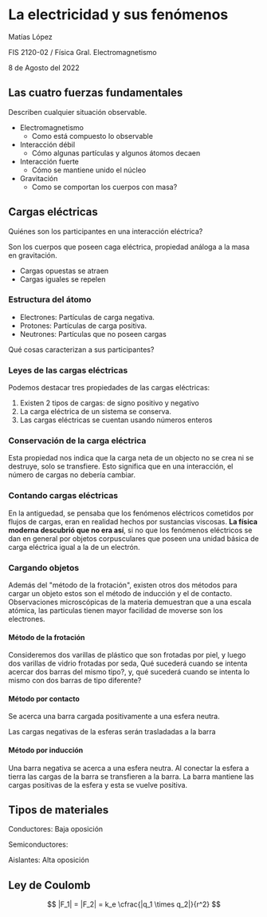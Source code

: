 # La electricidad y sus fenómenos

Matías López

FIS 2120-02 / Física Gral. Electromagnetismo

8 de Agosto del 2022

## Las cuatro fuerzas fundamentales

Describen cualquier situación observable.

* Electromagnetismo
  * Como está compuesto lo observable
* Interacción débil
  * Cómo algunas partículas y algunos átomos decaen
* Interacción fuerte
  * Cómo se mantiene unido el núcleo
* Gravitación
  * Como se comportan los cuerpos con masa?

## Cargas eléctricas

Quiénes son los participantes en una interacción eléctrica?

Son los cuerpos que poseen caga eléctrica, propiedad análoga a la
masa en gravitación.

* Cargas opuestas se atraen
* Cargas iguales se repelen

### Estructura del átomo

* Electrones: Partículas de carga negativa.
* Protones: Partículas de carga positiva.
* Neutrones: Partículas que no poseen cargas

Qué cosas caracterizan a sus participantes?

### Leyes de las cargas eléctricas

Podemos destacar tres propiedades de las cargas eléctricas:

1. Existen 2 tipos de cargas: de signo positivo y negativo
2. La carga eléctrica de un sistema se conserva.
3. Las cargas eléctricas se cuentan usando números enteros

### Conservación de la carga eléctrica

Esta propiedad nos indica que la carga neta de un objecto
no se crea ni se destruye, solo se transfiere. Esto significa
que en una interacción, el número de cargas no debería cambiar.

### Contando cargas eléctricas

En la antiguedad, se pensaba que los fenómenos eléctricos cometidos por flujos
de cargas, eran en realidad hechos por sustancias viscosas. **La física moderna
descubrió que no era así**, si no que los fenómenos eléctricos se dan en general
por objetos corpusculares que poseen una unidad básica de carga eléctrica igual
a la de un electrón.

### Cargando objetos

Además del "método de la frotación", existen otros dos métodos para cargar un objeto
estos son el método de inducción y el de contacto.
Observaciones microscópicas de la materia demuestran que a una escala atómica, las
particulas tienen mayor facilidad de moverse son los electrones.

#### Método de la frotación

Consideremos dos varillas de plástico que son frotadas por piel, y luego dos varillas
de vidrio frotadas por seda, Qué sucederá cuando se intenta acercar dos barras
del mismo tipo?, y, qué sucederá cuando se intenta lo mismo con dos barras de
tipo diferente?

#### Método por contacto

Se acerca una barra cargada positivamente a una esfera neutra.

Las cargas negativas de la esferas serán trasladadas a la barra

#### Método por inducción

Una barra negativa se acerca a una esfera neutra. Al conectar la esfera a tierra
las cargas de la barra se transfieren a la barra. La barra mantiene las cargas
positivas de la esfera y esta se vuelve positiva.

## Tipos de materiales

Conductores: Baja oposición

Semiconductores:

Aislantes: Alta oposición

## Ley de Coulomb

$$
|F_1| = |F_2| = k_e  \cfrac{|q_1 \times q_2|}{r^2}
$$
